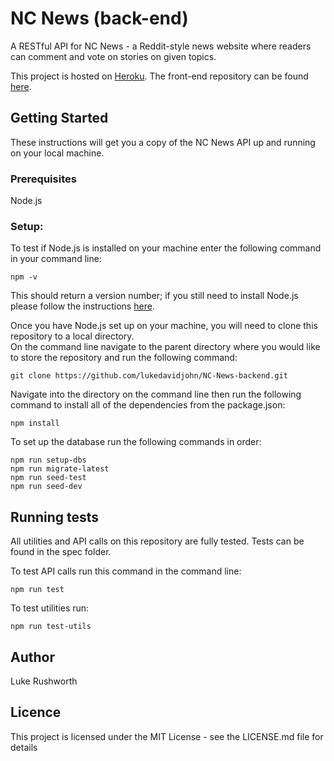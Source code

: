 # NC News (back-end)

A RESTful API for NC News - a Reddit-style news website where readers can comment and vote on stories on given topics.

This project is hosted on [Heroku](https://ldjr-be-nc-news.herokuapp.com/api).  The front-end repository can be found [here](https://github.com/lukedavidjohn/NC-News-frontend).

## Getting Started

These instructions will get you a copy of the NC News API up and running on your local machine.

### Prerequisites

Node.js

### Setup:

To test if Node.js is installed on your machine enter the following command in your command line:

```
npm -v
```

This should return a version number; if you still need to install Node.js please follow the instructions [here](https://nodejs.org/en/download/package-manager/#macos).

Once you have Node.js set up on your machine, you will need to clone this repository to a local directory.  
On the command line navigate to the parent directory where you would like to store the repository and run the following command:

```
git clone https://github.com/lukedavidjohn/NC-News-backend.git
```

Navigate into the directory on the command line then run the following command to install all of the dependencies from the package.json:

```
npm install
```

To set up the database run the following commands in order:

```
npm run setup-dbs
npm run migrate-latest
npm run seed-test
npm run seed-dev
```

## Running tests

All utilities and API calls on this repository are fully tested. Tests can be found in the spec folder.

To test API calls run this command in the command line:

```
npm run test
```

To test utilities run:

```
npm run test-utils
```

## Author

Luke Rushworth

## Licence

This project is licensed under the MIT License - see the LICENSE.md file for details
